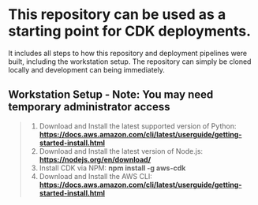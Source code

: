 # This repository can be used as a starting point for CDK deployments.

It includes all steps to how this repository and deployment pipelines were built, including the workstation setup.  The repository can simply be cloned locally and development can being immediately.

## Workstation Setup - Note: You may need temporary administrator access

> 1.  Download and Install the latest supported version of Python: **https://docs.aws.amazon.com/cli/latest/userguide/getting-started-install.html**
> 2.  Download and Install the latest version of Node.js: **https://nodejs.org/en/download/**
> 3.  Install CDK via NPM: **npm install -g aws-cdk**
> 4.  Download and Install the AWS CLI: **https://docs.aws.amazon.com/cli/latest/userguide/getting-started-install.html**
> 
